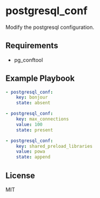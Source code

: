 # postgresql_conf

Modify the postgresql configuration.

## Requirements

- pg_conftool

## Example Playbook

```yaml
- postgresql_conf:
    key: bonjour
    state: absent

- postgresql_conf:
    key: max_connections
    value: 100
    state: present

- postgresql_conf:
    key: shared_preload_libraries
    value: powa
    state: append
```

## License

MIT
